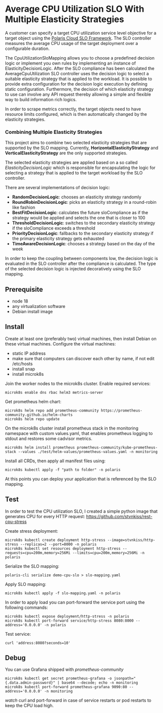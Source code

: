 # Average CPU Utilization SLO With Multiple Elasticity Strategies

A customer can specify a target CPU utilization service level objective for a target object using the [Polaris Cloud SLO Framework](https://github.com/polaris-slo-cloud/polaris).
The SLO controller measures the average CPU usage of the target deployment over a configurable duration.

The CpuUtilizationSloMapping allows you to choose a predefined decision logic or implement you own rules by implementing an instance of ElasticityDecisionLogic.
After the SLO compliance has been calculated the AverageCpuUtilization SLO controller uses the decision logic to select a suitable elasticity strategy that is applied to the workload.
It is possible to provide extra configuration for the decision logic execution by defining static configuration.
Furthermore, the decision of which elasticity strategy to use can involve any API request thereby allowing a simple and flexible way to build information rich logics.

In order to scrape metrics correctly, the target objects need to have resource limits configured, which is then automatically changed by the elasticity strategies.

### Combining Multiple Elasticity Strategies

This project aims to combine two selected elasticity strategies that are supported by the SLO mapping.
Currently, **HorizontalElasticityStrategy** and **VerticalElasticityStrategy** are the only supported strategies.

The selected elasticity strategies are applied based on a so called _ElasticityDecisionLogic_ which is responsible for encapsulating the logic for selecting a strategy that is applied to the target workload by the SLO controller.

There are several implementations of decision logic:
- **RandomDecisionLogic**: chooses an elasticity strategy randomly
- **RoundRobinDecisionLogic**: picks an elasticity strategy in a round-robin like fashion
- **BestFitDecisionLogic**: calculates the future sloCompliance as if the strategy would be applied and selects the one that is closer to 100
- **ThresholdDecisionLogic**: switches to the secondary elasticity strategy if the sloCompliance exceeds a threshold
- **PriorityDecisionLogic**: fallbacks to the secondary elasticity strategy if the primary elasticity strategy gets exhausted
- **TimeAwareDecisionLogic**: chooses a strategy based on the day of the week

In order to keep the coupling between components low, the decision logic is evaluated in the SLO controller after the compliance is calculated.
The type of the selected decision logic is injected decoratively using the SLO mapping.

## Prerequisite

- node 18
- any virtualization software
- Debian install image

## Install

Create at least one (preferably two) virtual machines, then install Debian on these virtual machines. Configure the virtual machines:

- static IP address
- make sure that computers can discover each other by name, if not edit /etc/hosts
- install snap
- install microk8s

Join the worker nodes to the microk8s cluster.
Enable required services:

    microk8s enable dns rbac helm3 metrics-server

Get prometheus helm chart:

    microk8s helm repo add prometheus-community https://prometheus-community.github.io/helm-charts
    microk8s helm repo update

On the microk8s cluster install prometheus stack in the monitoring namespace with custom values.yaml, that enables prometheus logging to stdout and restores some cadvisor metrics.

    microk8s helm install prometheus prometheus-community/kube-prometheus-stack --values ./test/helm-values/prometheus-values.yaml -n monitoring

Install all CRDs, then apply all manifest files using:

    microk8s kubectl apply -f "path to folder" -n polaris

At this points you can deploy your application that is referenced by the SLO mapping.

## Test

In order to test the CPU utilization SLO, I created a simple python image that generates CPU for every HTTP request: https://github.com/stvnkiss/rest-cpu-stress

Create stress deployment:

    microk8s kubectl create deployment http-stress --image=stvnkiss/http-stress --replicas=2 --port=8000 -n polaris
    microk8s kubectl set resources deployment http-stress --requests=cpu=200m,memory=256Mi --limits=cpu=200m,memory=256Mi -n polaris

Serialize the SLO mapping:

    polaris-cli serialize demo-cpu-slo > slo-mapping.yaml

Apply SLO mapping:

    microk8s kubectl apply -f slo-mapping.yaml -n polaris

In order to apply load you can port-forward the service port using the following commands:

    microk8s kubectl expose deployment/http-stress -n polaris
    microk8s kubectl port-forward service/http-stress 8080:8000 --address='0.0.0.0' -n polaris

Test service:

    curl 'address:8080?seconds=10'

## Debug

You can use Grafana shipped with *prometheus-community*

    microk8s kubectl get secret prometheus-grafana -o jsonpath="{.data.admin-password}" | base64 --decode; echo -n monitoring
    microk8s kubectl port-forward prometheus-grafana 9090:80 --address='0.0.0.0' -n monitoring

*watch* curl and port-forward in case of service restarts or pod restarts to keep the CPU load high.
